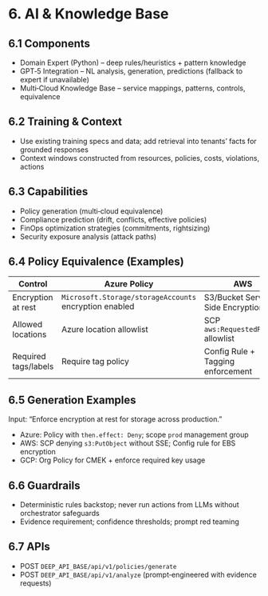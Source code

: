 # 6. AI & Knowledge Base

## 6.1 Components
- Domain Expert (Python) – deep rules/heuristics + pattern knowledge
- GPT‑5 Integration – NL analysis, generation, predictions (fallback to expert if unavailable)
- Multi‑Cloud Knowledge Base – service mappings, patterns, controls, equivalence

## 6.2 Training & Context
- Use existing training specs and data; add retrieval into tenants’ facts for grounded responses
- Context windows constructed from resources, policies, costs, violations, actions

## 6.3 Capabilities
- Policy generation (multi‑cloud equivalence)
- Compliance prediction (drift, conflicts, effective policies)
- FinOps optimization strategies (commitments, rightsizing)
- Security exposure analysis (attack paths)

## 6.4 Policy Equivalence (Examples)
| Control | Azure Policy | AWS | GCP |
|---|---|---|---|
| Encryption at rest | `Microsoft.Storage/storageAccounts` encryption enabled | S3/Bucket Server-Side Encryption | CMEK for GCS Buckets |
| Allowed locations | Azure location allowlist | SCP `aws:RequestedRegion` allowlist | Org Policy `constraints/gcp.resourceLocations` |
| Required tags/labels | Require tag policy | Config Rule + Tagging enforcement | Label enforcement via Org Policy |

## 6.5 Generation Examples
Input: “Enforce encryption at rest for storage across production.”
- Azure: Policy with `then.effect: Deny`; scope `prod` management group
- AWS: SCP denying `s3:PutObject` without SSE; Config rule for EBS encryption
- GCP: Org Policy for CMEK + enforce required key usage

## 6.6 Guardrails
- Deterministic rules backstop; never run actions from LLMs without orchestrator safeguards
- Evidence requirement; confidence thresholds; prompt red teaming

## 6.7 APIs
- POST `DEEP_API_BASE/api/v1/policies/generate`
- POST `DEEP_API_BASE/api/v1/analyze` (prompt‑engineered with evidence requests)
